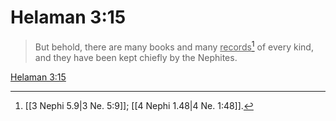 # Helaman 3:15

> But behold, there are many books and many <u>records</u>[^a] of every kind, and they have been kept chiefly by the Nephites.

[Helaman 3:15](https://www.churchofjesuschrist.org/study/scriptures/bofm/hel/3?lang=eng&id=p15#p15)


[^a]: [[3 Nephi 5.9|3 Ne. 5:9]]; [[4 Nephi 1.48|4 Ne. 1:48]].  
